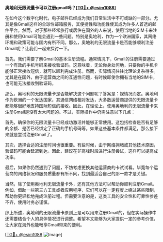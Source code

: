 **奥地利无限流量卡可以注册gmail吗？[[TG💪+ @esim1088](https://t.me/s/esim1088)]**

在如今这个数字化时代，电子邮件已经成为我们日常生活中不可或缺的一部分。尤其是像Gmail这样的全球性邮箱服务，其便捷性和功能性使其成为许多人首选的邮件平台。然而，对于那些经常旅行或居住在国外的人来说，使用当地的SIM卡来注册和使用Gmail可能会遇到一些问题。特别是奥地利，作为一个欧洲国家，其网络环境和政策可能与国内有所不同。那么，奥地利的无限流量卡是否能够顺利注册Gmail呢？让我们一起来探讨一下。

首先，我们需要了解Gmail的基本注册流程。通常情况下，Gmail的注册需要通过一个有效的手机号码来接收验证码。这意味着，无论你身处何地，只要你的手机卡能够正常接收短信，就可以顺利完成注册。然而，实际情况往往比理论复杂得多。尤其是在国外，由于运营商之间的互通性问题，有时候即使你拥有当地的SIM卡，也可能无法接收到验证码。

那么，奥地利的无限流量卡是否能解决这个问题呢？答案是：视情况而定。奥地利作为欧洲的一个发达国家，其通信网络相对发达，大多数运营商提供的无限流量卡都能够很好地支持国际短信的接收。因此，在理论上，使用奥地利的无限流量卡来注册Gmail是没有太大问题的。不过，实际操作中仍需注意以下几点：

首先，确保你的无限流量卡已经成功激活并能够正常使用。这包括检查是否有足够的余额、是否已经绑定了正确的手机号码等。如果这些基本条件都满足，那么接下来就是尝试注册Gmail了。

其次，选择合适的注册时间也很重要。有些时候，由于网络拥堵或其他技术原因，验证码可能会延迟到达。因此，建议在非高峰时段进行注册尝试，这样可以提高成功率。

最后，如果你仍然遇到了问题，不妨考虑更换其他运营商的卡试试看。毕竟每个运营商的网络状况和服务质量都有所不同，找到最适合自己的那一款才是关键。

当然，除了使用奥地利无限流量卡外，还有其他方法可以帮助你顺利注册Gmail。例如，借助一些第三方工具或者应用程序，它们可以在一定程度上绕过某些限制，帮助你更轻松地完成注册过程。但需要注意的是，这类工具的安全性和可靠性参差不齐，使用时务必谨慎。

综上所述，奥地利的无限流量卡原则上是可以用来注册Gmail的，但在实际操作中还需要结合个人的具体情况进行调整。希望本文能够为大家提供一定的参考价值，让大家在海外也能畅享Gmail带来的便利。

[[TG💪+ @esim1088](https://t.me/s/esim1088) ![Image](https://i.postimg.cc/4NQfJmqS/Snipaste-2025-05-13-00-14-12.png)]